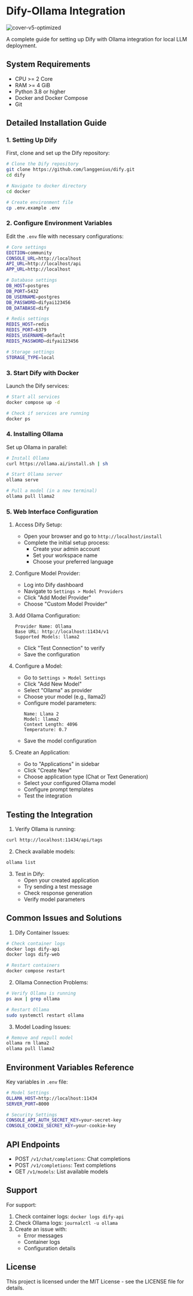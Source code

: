 # Dify-Ollama Integration

![cover-v5-optimized](https://github.com/langgenius/dify/assets/13230914/f9e19af5-61ba-4119-b926-d10c4c06ebab)

A complete guide for setting up Dify with Ollama integration for local LLM deployment.

## System Requirements

- CPU >= 2 Core
- RAM >= 4 GiB
- Python 3.8 or higher
- Docker and Docker Compose
- Git

## Detailed Installation Guide

### 1. Setting Up Dify

First, clone and set up the Dify repository:
```bash
# Clone the Dify repository
git clone https://github.com/langgenius/dify.git
cd dify

# Navigate to docker directory
cd docker

# Create environment file
cp .env.example .env
```

### 2. Configure Environment Variables

Edit the `.env` file with necessary configurations:
```bash
# Core settings
EDITION=community
CONSOLE_URL=http://localhost
API_URL=http://localhost/api
APP_URL=http://localhost

# Database settings
DB_HOST=postgres
DB_PORT=5432
DB_USERNAME=postgres
DB_PASSWORD=difyai123456
DB_DATABASE=dify

# Redis settings
REDIS_HOST=redis
REDIS_PORT=6379
REDIS_USERNAME=default
REDIS_PASSWORD=difyai123456

# Storage settings
STORAGE_TYPE=local
```

### 3. Start Dify with Docker

Launch the Dify services:
```bash
# Start all services
docker compose up -d

# Check if services are running
docker ps
```

### 4. Installing Ollama

Set up Ollama in parallel:
```bash
# Install Ollama
curl https://ollama.ai/install.sh | sh

# Start Ollama server
ollama serve

# Pull a model (in a new terminal)
ollama pull llama2
```

### 5. Web Interface Configuration

1. Access Dify Setup:
   - Open your browser and go to `http://localhost/install`
   - Complete the initial setup process:
     - Create your admin account
     - Set your workspace name
     - Choose your preferred language

2. Configure Model Provider:
   - Log into Dify dashboard
   - Navigate to `Settings > Model Providers`
   - Click "Add Model Provider"
   - Choose "Custom Model Provider"

3. Add Ollama Configuration:
   ```
   Provider Name: Ollama
   Base URL: http://localhost:11434/v1
   Supported Models: llama2
   ```
   - Click "Test Connection" to verify
   - Save the configuration

4. Configure a Model:
   - Go to `Settings > Model Settings`
   - Click "Add New Model"
   - Select "Ollama" as provider
   - Choose your model (e.g., llama2)
   - Configure model parameters:
     ```
     Name: Llama 2
     Model: llama2
     Context Length: 4096
     Temperature: 0.7
     ```
   - Save the model configuration

5. Create an Application:
   - Go to "Applications" in sidebar
   - Click "Create New"
   - Choose application type (Chat or Text Generation)
   - Select your configured Ollama model
   - Configure prompt templates
   - Test the integration

## Testing the Integration

1. Verify Ollama is running:
```bash
curl http://localhost:11434/api/tags
```

2. Check available models:
```bash
ollama list
```

3. Test in Dify:
   - Open your created application
   - Try sending a test message
   - Check response generation
   - Verify model parameters

## Common Issues and Solutions

1. Dify Container Issues:
```bash
# Check container logs
docker logs dify-api
docker logs dify-web

# Restart containers
docker compose restart
```

2. Ollama Connection Problems:
```bash
# Verify Ollama is running
ps aux | grep ollama

# Restart Ollama
sudo systemctl restart ollama
```

3. Model Loading Issues:
```bash
# Remove and repull model
ollama rm llama2
ollama pull llama2
```

## Environment Variables Reference

Key variables in `.env` file:
```bash
# Model Settings
OLLAMA_HOST=http://localhost:11434
SERVER_PORT=8000

# Security Settings
CONSOLE_API_AUTH_SECRET_KEY=your-secret-key
CONSOLE_COOKIE_SECRET_KEY=your-cookie-key
```

## API Endpoints

- POST `/v1/chat/completions`: Chat completions
- POST `/v1/completions`: Text completions
- GET `/v1/models`: List available models

## Support

For support:
1. Check container logs: `docker logs dify-api`
2. Check Ollama logs: `journalctl -u ollama`
3. Create an issue with:
   - Error messages
   - Container logs
   - Configuration details

## License

This project is licensed under the MIT License - see the LICENSE file for details.
